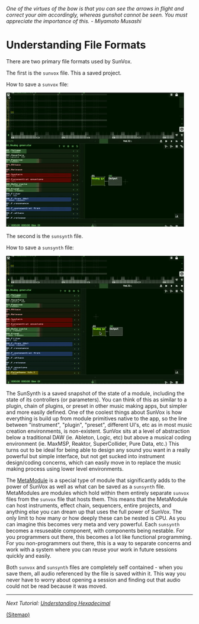 _One of the virtues of the bow is that you can see the arrows in flight and correct
your aim accordingly, whereas gunshot cannot be seen. You must appreciate the
importance of this. - Miyamoto Musashi_

# Understanding File Formats

There are two primary file formats used by SunVox.

The first is the `sunvox` file. This a saved project.

How to save a `sunvox` file:

![](1c_1.gif)

The second is the `sunsynth` file.

How to save a `sunsynth` file:

![](1c_2.gif)

The SunSynth is a saved snapshot of the state of a module, including the state of its controllers (or parameters). You can think of this as similar to a plugin, chain of plugins, or preset in other music making apps, but simpler and more easily defined. One of the coolest things about SunVox is how everything is build up from module primitives native to the app, so the line between "instrument", "plugin", "preset", different UI's, etc as in most music creation environments, is non-existent. SunVox sits at a level of abstraction below a traditional DAW (ie. Ableton, Logic, etc) but above a musical coding environment (ie. MaxMSP, Reaktor, SuperCollider, Pure Data, etc.) This turns out to be ideal for being able to design any sound you want in a really powerful but simple interface, but not get sucked into instrument design/coding concerns, which can easily move in to replace the music making process using lower level environments.

The [MetaModule](https://github.com/way-of-the-sunvox/Way-of-the-SunVox/tree/master/II--Reference/3--Misc-Modules/MetaModule) is a special type of module that significantly adds to the power of SunVox as well as what can be saved as a `sunsynth` file. MetaModules are modules which hold within them entirely separate `sunvox` files from the `sunvox` file that hosts them. This means that the MetaModule can host instruments, effect chain, sequencers, entire projects, and anything else you can dream up that uses the full power of SunVox. The only limit to how many or how deeply these can be nested is CPU. As you can imagine this becomes very meta and very powerful. Each `sunsynth` becomes a resuseable component, with components being nestable. For you programmers out there, this becomes a lot like functional programming. For you non-programmers out there, this is a way to separate concerns and work with a system where you can reuse your work in future sessions quickly and easily.

Both `sunvox` and `sunsynth` files are completely self contained - when you save them, all audio referenced by the file is saved within it. This way you never have to worry about opening a session and finding out that audio could not be read because it was moved.

---

_Next Tutorial: [Understanding Hexadecimal](../d--Understanding-Hexadecimal)_

[(Sitemap)](https://github.com/way-of-the-sunvox/Way-of-the-SunVox/blob/master/Sitemap.md)
